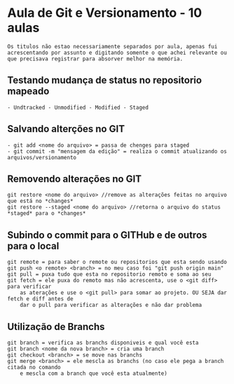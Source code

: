 # Aula de Git e Versionamento - 10 aulas
    Os titulos não estao necessariamente separados por aula, apenas fui acrescentando por assunto e digitando somente o que achei relevante ou que precisava registrar para absorver melhor na memória. 

## Testando mudança de status no repositorio mapeado
    - Undtracked - Unmodified - Modified - Staged 

## Salvando alterções no GIT
    - git add <nome do arquivo> = passa de chenges para staged
    - git commit -m "mensagem da edição" = realiza o commit atualizando os arquivos/versionamento

## Removendo alterações no GIT
    git restore <nome do arquivo> //remove as alterações feitas no arquivo que está no *changes*
    git restore --staged <nome do arquivo> //retorna o arquivo do status *staged* para o *changes*

## Subindo o commit para o GITHub e de outros para o local
    git remote = para saber o remote ou repositorios que esta sendo usando
    git push <o remote> <branch> = no meu caso foi "git push origin main"
    git pull = puxa tudo que esta no repositorio remoto e soma ao seu
    git fetch = ele puxa do remoto mas não acrescenta, use o <git diff> para verificar
        as aterações e use o <git pull> para somar ao projeto. OU SEJA dar fetch e diff antes de 
        dar o pull para verificar as alterações e não dar problema

## Utilização de Branchs
    git branch = verifica as branchs disponiveis e qual você esta
    git branch <nome da nova branch> = cria uma branch
    git checkout <branch> = se move nas branchs
    git merge <branch> = ele mescla as branchs (no caso ele pega a branch citada no comando
        e mescla com a branch que você esta atualmente)